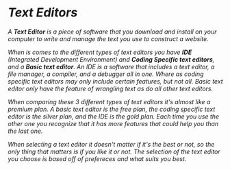 # ***Text Editors***

*A **Text Editor** is a piece of software that you download and install on your computer to write and manage the text you use to construct a website.*

*When is comes to the different types of text editors you have **IDE** (Integrated Development Environment) and **Coding Specific text editors**, and a **Basic text editor**. An IDE is a software that includes a text editor, a file manager, a compiler, and a debugger all in one. Where as coding specific text editors may only include certain features, but not all. Basic text editor only have the feature of wrangling text as do all other text editors.*

*When comparing these 3 different types of text editors it's almost like a premium plan. A basic text editor is the free plan, the coding specific text editor is the silver plan, and the IDE is the gold plan. Each time you use the other one you recognize that it has more features that could help you than the last one.*

*When selecting a text editor it doesn't matter if it's the best or not, so the only thing that matters is if you like it or not. The selection of the text editor you choose is based off of prefereces and what suits you best.*
